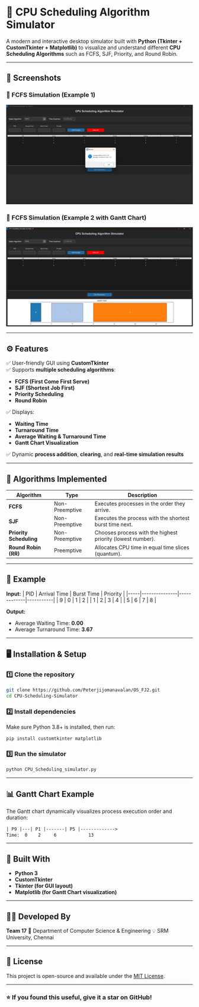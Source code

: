 # 🧠 CPU Scheduling Algorithm Simulator

A modern and interactive desktop simulator built with **Python (Tkinter + CustomTkinter + Matplotlib)** to visualize and understand different **CPU Scheduling Algorithms** such as FCFS, SJF, Priority, and Round Robin.

---

## 📸 Screenshots

### 🔹 FCFS Simulation (Example 1)
![FCFS Example 1](opt1.png)

### 🔹 FCFS Simulation (Example 2 with Gantt Chart)
![FCFS Example 2](opt2.png)

---

## ⚙️ Features

✅ User-friendly GUI using **CustomTkinter**  
✅ Supports **multiple scheduling algorithms**:
- **FCFS (First Come First Serve)**
- **SJF (Shortest Job First)**
- **Priority Scheduling**
- **Round Robin**

✅ Displays:
- **Waiting Time**
- **Turnaround Time**
- **Average Waiting & Turnaround Time**
- **Gantt Chart Visualization**

✅ Dynamic **process addition**, **clearing**, and **real-time simulation results**

---

## 🧩 Algorithms Implemented

| Algorithm | Type | Description |
|------------|------|-------------|
| **FCFS** | Non-Preemptive | Executes processes in the order they arrive. |
| **SJF** | Non-Preemptive | Executes the process with the shortest burst time next. |
| **Priority Scheduling** | Non-Preemptive | Chooses process with the highest priority (lowest number). |
| **Round Robin (RR)** | Preemptive | Allocates CPU time in equal time slices (quantum). |

---

## 🧮 Example

**Input:**
| PID | Arrival Time | Burst Time | Priority |
|-----|---------------|-------------|-----------|
| 9 | 0 | 1 | 2 |
| 1 | 2 | 3 | 4 |
| 5 | 6 | 7 | 8 |

**Output:**
- Average Waiting Time: **0.00**
- Average Turnaround Time: **3.67**

---

## 🖥️ Installation & Setup

### 1️⃣ Clone the repository
```bash
git clone https://github.com/Peterjijomanavalan/OS_FJ2.git
cd CPU-Scheduling-Simulator
````

### 2️⃣ Install dependencies

Make sure Python 3.8+ is installed, then run:

```bash
pip install customtkinter matplotlib
```

### 3️⃣ Run the simulator

```bash
python CPU_Scheduling_simulator.py
```

---

## 📊 Gantt Chart Example

The Gantt chart dynamically visualizes process execution order and duration:

```
| P9 |---| P1 |-------| P5 |------------->
Time:  0    2     6            13
```

---

## 🧠 Built With

* **Python 3**
* **CustomTkinter**
* **Tkinter (for GUI layout)**
* **Matplotlib (for Gantt Chart visualization)**

---

## 👨‍💻 Developed By

**Team 17**
🚀 Department of Computer Science & Engineering
💡 SRM University, Chennai

---

## 🪪 License

This project is open-source and available under the [MIT License](LICENSE).

---

### ⭐ If you found this useful, give it a star on GitHub!
